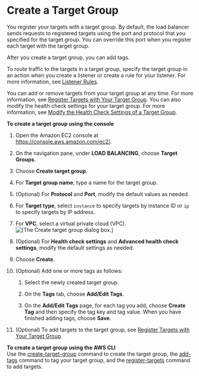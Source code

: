 # Create a Target Group<a name="create-target-group"></a>

You register your targets with a target group\. By default, the load balancer sends requests to registered targets using the port and protocol that you specified for the target group\. You can override this port when you register each target with the target group\.

After you create a target group, you can add tags\.

To route traffic to the targets in a target group, specify the target group in an action when you create a listener or create a rule for your listener\. For more information, see [Listener Rules](load-balancer-listeners.md#listener-rules)\.

You can add or remove targets from your target group at any time\. For more information, see [Register Targets with Your Target Group](target-group-register-targets.md)\. You can also modify the health check settings for your target group\. For more information, see [Modify the Health Check Settings of a Target Group](target-group-health-checks.md#modify-health-check-settings)\.

**To create a target group using the console**

1. Open the Amazon EC2 console at [https://console\.aws\.amazon\.com/ec2/](https://console.aws.amazon.com/ec2/)\.

1. On the navigation pane, under **LOAD BALANCING**, choose **Target Groups**\.

1. Choose **Create target group**\.

1. For **Target group name**, type a name for the target group\.

1. \(Optional\) For **Protocol** and **Port**, modify the default values as needed\.

1. For **Target type**, select `instance` to specify targets by instance ID or `ip` to specify targets by IP address\.

1. For **VPC**, select a virtual private cloud \(VPC\)\.  
![\[The Create target group dialog box.\]](http://docs.aws.amazon.com/elasticloadbalancing/latest/application/images/create_target_group.png)

1. \(Optional\) For **Health check settings** and **Advanced health check settings**, modify the default settings as needed\.

1. Choose **Create**\.

1. \(Optional\) Add one or more tags as follows:

   1. Select the newly created target group\.

   1. On the **Tags** tab, choose **Add/Edit Tags**\.

   1. On the **Add/Edit Tags** page, for each tag you add, choose **Create Tag** and then specify the tag key and tag value\. When you have finished adding tags, choose **Save**\.

1. \(Optional\) To add targets to the target group, see [Register Targets with Your Target Group](target-group-register-targets.md)\.

**To create a target group using the AWS CLI**  
Use the [create\-target\-group](http://docs.aws.amazon.com/cli/latest/reference/elbv2/create-target-group.html) command to create the target group, the [add\-tags](http://docs.aws.amazon.com/cli/latest/reference/elbv2/add-tags.html) command to tag your target group, and the [register\-targets](http://docs.aws.amazon.com/cli/latest/reference/elbv2/register-targets.html) command to add targets\.